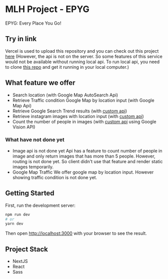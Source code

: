 # MLH Project - EPYG

EPYG: Every Place You Go!

## Try in link

Vercel is used to upload this repository and you can check out this project [here](https://epyg-client.vercel.app/)
(However, the api is not on the server. So some features of this service would not be available without running local api. To run local api, you need to clone [this repo](https://github.com/mlh-korean/epyg-python-api) and get it running in your local computer.)

## What feature we offer

- Search location (with Google Map AutoSearch Api)
- Retrieve Traffic condition Google Map by location input (with Google Map Api)
- Retrieve Google Search Trend results (with [custom api](https://github.com/mlh-korean/epyg-python-api))
- Retrieve instagram images with location input (with [custom api](https://github.com/mlh-korean/epyg-python-api))
- Count the number of people in images (with [custom api](https://github.com/mlh-korean/epyg-python-api) using Google Vision API)

### What have not done yet
- Image api is not done yet
Api has a feature to count number of people in image and only return images that has more than 5 people.
However, routing is not done yet. So client didn't use that feature and render static images temporarily.
- Google Map Traffic
We offer google map by location input. However showing traffic condition is not done yet.


## Getting Started

First, run the development server:

```bash
npm run dev
# or
yarn dev
```

Then open [http://localhost:3000](http://localhost:3000) with your browser to see the result.


## Project Stack

- NextJS
- React
- Sass
